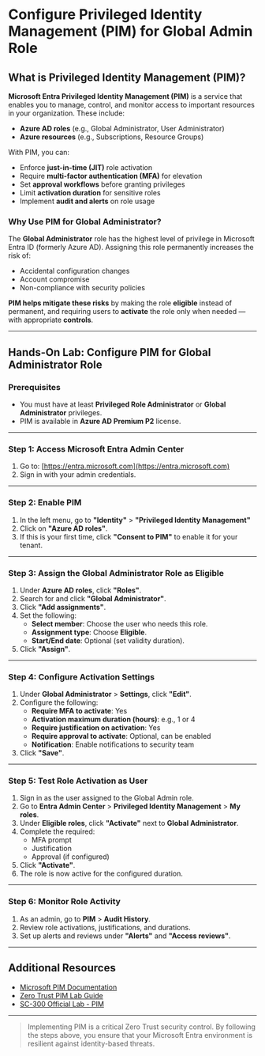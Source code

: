 # Configure Privileged Identity Management (PIM) for Global Admin Role

## What is Privileged Identity Management (PIM)?

**Microsoft Entra Privileged Identity Management (PIM)** is a service that enables you to manage, control, and monitor access to important resources in your organization. These include:

- **Azure AD roles** (e.g., Global Administrator, User Administrator)
- **Azure resources** (e.g., Subscriptions, Resource Groups)

With PIM, you can:
- Enforce **just-in-time (JIT)** role activation
- Require **multi-factor authentication (MFA)** for elevation
- Set **approval workflows** before granting privileges
- Limit **activation duration** for sensitive roles
- Implement **audit and alerts** on role usage

### Why Use PIM for Global Administrator?

The **Global Administrator** role has the highest level of privilege in Microsoft Entra ID (formerly Azure AD). Assigning this role permanently increases the risk of:
- Accidental configuration changes
- Account compromise
- Non-compliance with security policies

**PIM helps mitigate these risks** by making the role **eligible** instead of permanent, and requiring users to **activate** the role only when needed — with appropriate **controls**.

---

## Hands-On Lab: Configure PIM for Global Administrator Role

### Prerequisites
- You must have at least **Privileged Role Administrator** or **Global Administrator** privileges.
- PIM is available in **Azure AD Premium P2** license.

---

### Step 1: Access Microsoft Entra Admin Center
1. Go to: [https://entra.microsoft.com](https://entra.microsoft.com)
2. Sign in with your admin credentials.

---

### Step 2: Enable PIM

1. In the left menu, go to **"Identity"** > **"Privileged Identity Management"**
2. Click on **"Azure AD roles"**.
3. If this is your first time, click **"Consent to PIM"** to enable it for your tenant.

---

### Step 3: Assign the Global Administrator Role as Eligible

1. Under **Azure AD roles**, click **"Roles"**.
2. Search for and click **"Global Administrator"**.
3. Click **"Add assignments"**.
4. Set the following:
   - **Select member**: Choose the user who needs this role.
   - **Assignment type**: Choose **Eligible**.
   - **Start/End date**: Optional (set validity duration).
5. Click **"Assign"**.

---

### Step 4: Configure Activation Settings

1. Under **Global Administrator** > **Settings**, click **"Edit"**.
2. Configure the following:
   - **Require MFA to activate**: Yes
   - **Activation maximum duration (hours)**: e.g., 1 or 4
   - **Require justification on activation**: Yes
   - **Require approval to activate**: Optional, can be enabled
   - **Notification**: Enable notifications to security team
3. Click **"Save"**.

---

### Step 5: Test Role Activation as User

1. Sign in as the user assigned to the Global Admin role.
2. Go to **Entra Admin Center** > **Privileged Identity Management** > **My roles**.
3. Under **Eligible roles**, click **"Activate"** next to **Global Administrator**.
4. Complete the required:
   - MFA prompt
   - Justification
   - Approval (if configured)
5. Click **"Activate"**.
6. The role is now active for the configured duration.

---

### Step 6: Monitor Role Activity

1. As an admin, go to **PIM** > **Audit History**.
2. Review role activations, justifications, and durations.
3. Set up alerts and reviews under **"Alerts"** and **"Access reviews"**.

---

## Additional Resources

- [Microsoft PIM Documentation](https://learn.microsoft.com/en-us/azure/active-directory/privileged-identity-management/)
- [Zero Trust PIM Lab Guide](https://microsoft.github.io/ztlabguide/pim/)
- [SC-300 Official Lab - PIM](https://microsoftlearning.github.io/SC-300-Identity-and-Access-Administrator/Instructions/Labs/Lab_26_ConfigurePrivilegedIdentityManagementForAADRoles.html)

---

> Implementing PIM is a critical Zero Trust security control. By following the steps above, you ensure that your Microsoft Entra environment is resilient against identity-based threats.

